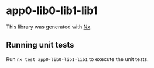 # app0-lib0-lib1-lib1

This library was generated with [Nx](https://nx.dev).

## Running unit tests

Run `nx test app0-lib0-lib1-lib1` to execute the unit tests.
